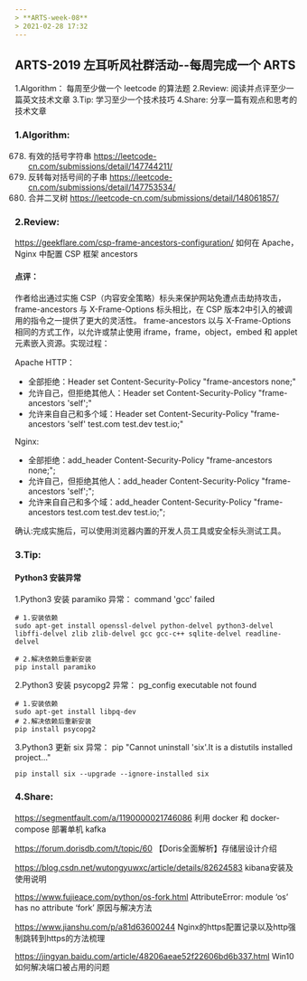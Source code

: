 ```yaml
---
> **ARTS-week-08**
> 2021-02-28 17:32
---
```



## ARTS-2019 左耳听风社群活动--每周完成一个 ARTS
1.Algorithm： 每周至少做一个 leetcode 的算法题
2.Review: 阅读并点评至少一篇英文技术文章
3.Tip: 学习至少一个技术技巧
4.Share: 分享一篇有观点和思考的技术文章

### 1.Algorithm:

678. 有效的括号字符串 https://leetcode-cn.com/submissions/detail/147744211/
1190. 反转每对括号间的子串 https://leetcode-cn.com/submissions/detail/147753534/
617. 合并二叉树 https://leetcode-cn.com/submissions/detail/148061857/

### 2.Review:

https://geekflare.com/csp-frame-ancestors-configuration/
如何在 Apache，Nginx 中配置 CSP 框架 ancestors

#### 点评：

作者给出通过实施 CSP（内容安全策略）标头来保护网站免遭点击劫持攻击，frame-ancestors 与 X-Frame-Options 标头相比，在 CSP 版本2中引入的被调用的指令之一提供了更大的灵活性。 frame-ancestors 以与 X-Frame-Options 相同的方式工作，以允许或禁止使用 iframe，frame，object，embed 和 applet 元素嵌入资源。实现过程：


Apache HTTP：
- 全部拒绝：Header set Content-Security-Policy "frame-ancestors none;"
- 允许自己，但拒绝其他人：Header set Content-Security-Policy "frame-ancestors 'self';"
- 允许来自自己和多个域：Header set Content-Security-Policy "frame-ancestors 'self' test.com test.dev test.io;"

Nginx:
- 全部拒绝：add_header Content-Security-Policy "frame-ancestors none;";
- 允许自己，但拒绝其他人：add_header Content-Security-Policy "frame-ancestors 'self';";
- 允许来自自己和多个域：add_header Content-Security-Policy "frame-ancestors test.com test.dev test.io;";

确认:完成实施后，可以使用浏览器内置的开发人员工具或安全标头测试工具。


### 3.Tip:

#### Python3 安装异常

1.Python3 安装 paramiko 异常： command 'gcc' failed
```shell
# 1.安装依赖
sudo apt-get install openssl-delvel python-delvel python3-delvel libffi-delvel zlib zlib-delvel gcc gcc-c++ sqlite-delvel readline-delvel

# 2.解决依赖后重新安装 
pip install paramiko
```

2.Python3 安装 psycopg2 异常： pg_config executable not found
```shell
# 1.安装依赖
sudo apt-get install libpq-dev
# 2.解决依赖后重新安装 
pip install psycopg2
```

3.Python3 更新 six 异常： pip "Cannot uninstall 'six'.It is a distutils installed project..."
```shell
pip install six --upgrade --ignore-installed six
```

### 4.Share:

https://segmentfault.com/a/1190000021746086
利用 docker 和 docker-compose 部署单机 kafka

https://forum.dorisdb.com/t/topic/60
【Doris全面解析】存储层设计介绍

https://blog.csdn.net/wutongyuwxc/article/details/82624583
kibana安装及使用说明

https://www.fujieace.com/python/os-fork.html
AttributeError: module ‘os’ has no attribute ‘fork’ 原因与解决方法

https://www.jianshu.com/p/a81d63600244
Nginx的https配置记录以及http强制跳转到https的方法梳理

https://jingyan.baidu.com/article/48206aeae52f22606bd6b337.html
Win10如何解决端口被占用的问题